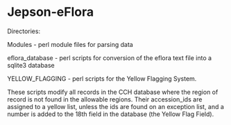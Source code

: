 # Jepson-eFlora

Directories:

Modules - perl module files for parsing data

eflora_database - perl scripts for conversion of the eflora text file into a sqlite3 database

YELLOW_FLAGGING - perl scripts for the Yellow Flagging System.  

These scripts modify all records in the CCH database where the region of record  is not found in the 
allowable regions.  Their accession_ids are assigned to a yellow list, unless the ids are found on an exception list, and a number is added to
the 18th field in the database (the Yellow Flag Field).